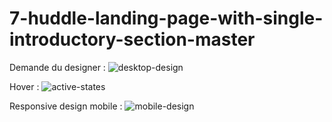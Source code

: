 # 7-huddle-landing-page-with-single-introductory-section-master

Demande du designer :
![desktop-design](https://user-images.githubusercontent.com/101110693/180398726-3d8eba9d-3e58-43f3-b27e-fe4d32c7a7ae.jpg)

Hover :
![active-states](https://user-images.githubusercontent.com/101110693/180398803-1a2b48ac-c80e-408d-9a84-86e24a4518c9.jpg)

Responsive design mobile :
![mobile-design](https://user-images.githubusercontent.com/101110693/180398833-d7938f37-d1e8-45a7-b768-010208d32b64.jpg)
